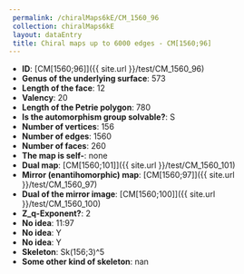 ```yaml
--- 
 permalink: /chiralMaps6kE/CM_1560_96 
 collection: chiralMaps6kE
 layout: dataEntry
 title: Chiral maps up to 6000 edges - CM[1560;96]
---
```


- **ID**: [CM[1560;96]]({{ site.url }}/test/CM_1560_96)
- **Genus of the underlying surface**: 573
- **Length of the face**: 12
- **Valency**: 20
- **Length of the Petrie polygon**: 780
- **Is the automorphism group solvable?**: S
- **Number of vertices**: 156
- **Number of edges**: 1560
- **Number of faces**: 260
- **The map is self-**: none
- **Dual map**: [CM[1560;101]]({{ site.url }}/test/CM_1560_101)
- **Mirror (enantihomorphic) map**: [CM[1560;97]]({{ site.url }}/test/CM_1560_97)
- **Dual of the mirror image**: [CM[1560;100]]({{ site.url }}/test/CM_1560_100)
- **Z_q-Exponent?**: 2
- **No idea**:  11:97
- **No idea**: Y
- **No idea**: Y
- **Skeleton**: Sk(156;3)^5
- **Some other kind of skeleton**: nan
